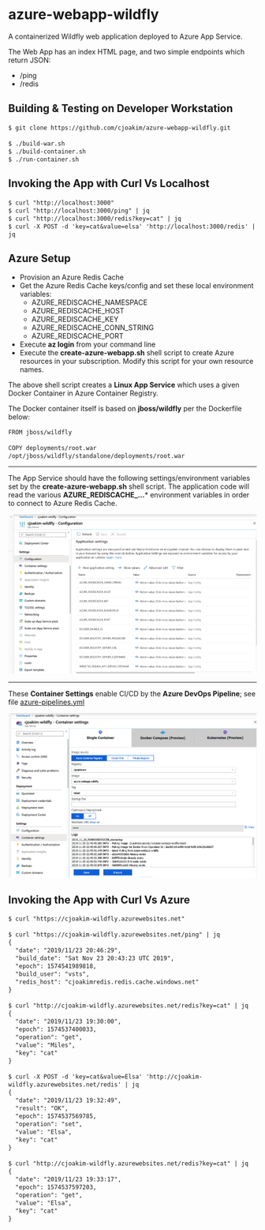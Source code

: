 # azure-webapp-wildfly

A containerized Wildfly web application deployed to Azure App Service.

The Web App has an index HTML page, and two simple endpoints which return JSON:
- /ping
- /redis

## Building & Testing on Developer Workstation

```
$ git clone https://github.com/cjoakim/azure-webapp-wildfly.git

$ ./build-war.sh
$ ./build-container.sh
$ ./run-container.sh
```

## Invoking the App with Curl Vs Localhost

```
$ curl "http://localhost:3000"  
$ curl "http://localhost:3000/ping" | jq 
$ curl "http://localhost:3000/redis?key=cat" | jq 
$ curl -X POST -d 'key=cat&value=elsa' 'http://localhost:3000/redis' | jq
```

## Azure Setup 

- Provision an Azure Redis Cache
- Get the Azure Redis Cache keys/config and set these local environment variables:
    - AZURE_REDISCACHE_NAMESPACE
    - AZURE_REDISCACHE_HOST
    - AZURE_REDISCACHE_KEY
    - AZURE_REDISCACHE_CONN_STRING
    - AZURE_REDISCACHE_PORT
- Execute **az login** from your command line
- Execute the **create-azure-webapp.sh** shell script to create Azure resources in your subscription.  Modify this script for your own resource names.

The above shell script creates a **Linux App Service** which uses a given 
Docker Container in Azure Container Registry.

The Docker container itself is based on **jboss/wildfly** per the Dockerfile below:
```
FROM jboss/wildfly

COPY deployments/root.war /opt/jboss/wildfly/standalone/deployments/root.war
```

---

The App Service should have the following settings/environment variables 
set by the **create-azure-webapp.sh** shell script.  The application code will
read the various **AZURE_REDISCACHE_...*** environment variables in order to
connect to Azure Redis Cache.

![webapp-app-settings](img/webapp-app-settings.png)

---

These **Container Settings** enable CI/CD by the **Azure DevOps Pipeline**;
see file [azure-pipelines.yml](azure-pipelines.yml)

![webapp-container-settings](img/webapp-container-settings.png)

## Invoking the App with Curl Vs Azure

```
$ curl "https://cjoakim-wildfly.azurewebsites.net"

$ curl "https://cjoakim-wildfly.azurewebsites.net/ping" | jq
{
  "date": "2019/11/23 20:46:29",
  "build_date": "Sat Nov 23 20:43:23 UTC 2019",
  "epoch": 1574541989818,
  "build_user": "vsts",
  "redis_host": "cjoakimredis.redis.cache.windows.net"
}

$ curl "http://cjoakim-wildfly.azurewebsites.net/redis?key=cat" | jq
{
  "date": "2019/11/23 19:30:00",
  "epoch": 1574537400033,
  "operation": "get",
  "value": "Miles",
  "key": "cat"
}

$ curl -X POST -d 'key=cat&value=Elsa' 'http://cjoakim-wildfly.azurewebsites.net/redis' | jq
{
  "date": "2019/11/23 19:32:49",
  "result": "OK",
  "epoch": 1574537569785,
  "operation": "set",
  "value": "Elsa",
  "key": "cat"
}

$ curl "http://cjoakim-wildfly.azurewebsites.net/redis?key=cat" | jq
{
  "date": "2019/11/23 19:33:17",
  "epoch": 1574537597203,
  "operation": "get",
  "value": "Elsa",
  "key": "cat"
}
```
